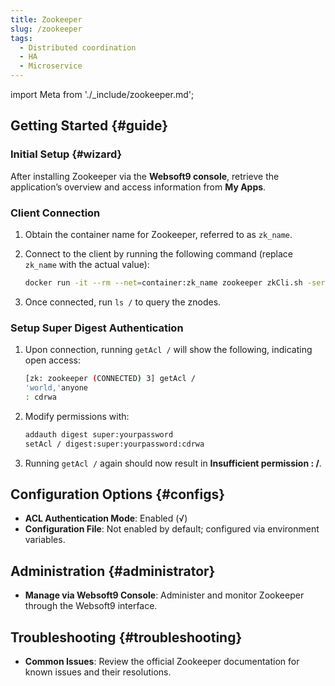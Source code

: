 ```yaml
---
title: Zookeeper
slug: /zookeeper
tags:
  - Distributed coordination
  - HA
  - Microservice
---
```


import Meta from './\_include/zookeeper.md';

<Meta name="meta" />

## Getting Started {#guide}

### Initial Setup {#wizard}

After installing Zookeeper via the **Websoft9 console**, retrieve the application’s overview and access information from **My Apps**.

### Client Connection

1. Obtain the container name for Zookeeper, referred to as `zk_name`.

2. Connect to the client by running the following command (replace `zk_name` with the actual value):

   ```bash
   docker run -it --rm --net=container:zk_name zookeeper zkCli.sh -server zookeeper
   ```

3. Once connected, run `ls /` to query the znodes.

### Setup Super Digest Authentication

1. Upon connection, running `getAcl /` will show the following, indicating open access:

   ```bash
   [zk: zookeeper (CONNECTED) 3] getAcl /
   'world,'anyone
   : cdrwa
   ```

2. Modify permissions with:

   ```bash
   addauth digest super:yourpassword
   setAcl / digest:super:yourpassword:cdrwa
   ```

3. Running `getAcl /` again should now result in **Insufficient permission : /**.

## Configuration Options {#configs}

- **ACL Authentication Mode**: Enabled (√)
- **Configuration File**: Not enabled by default; configured via environment variables.

## Administration {#administrator}

- **Manage via Websoft9 Console**: Administer and monitor Zookeeper through the Websoft9 interface.

## Troubleshooting {#troubleshooting}

- **Common Issues**: Review the official Zookeeper documentation for known issues and their resolutions.

